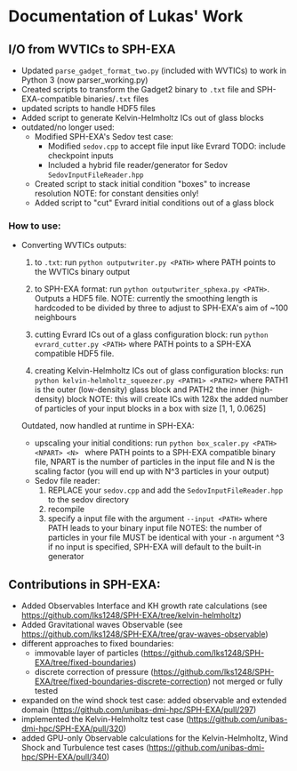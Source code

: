 # Documentation of Lukas' Work

## I/O from WVTICs to SPH-EXA
* Updated `parse_gadget_format_two.py` (included with WVTICs) to work in Python 3 (now parser_working.py)
* Created scripts to transform the Gadget2 binary to `.txt` file and SPH-EXA-compatible binaries/`.txt` files
* updated scripts to handle HDF5 files
* Added script to generate Kelvin-Helmholtz ICs out of glass blocks
* outdated/no longer used: 
	* Modified SPH-EXA's Sedov test case:
		* Modified `sedov.cpp` to accept file input like Evrard TODO: include checkpoint inputs
		* Included a hybrid file reader/generator for Sedov `SedovInputFileReader.hpp`
	* Created script to stack initial condition "boxes" to increase resolution
		NOTE: for constant densities only! 
	* Added script to "cut" Evrard initial conditions out of a glass block

### How to use: 
* Converting WVTICs outputs:
	1. to `.txt`: run ```python outputwriter.py <PATH>``` where PATH points to the WVTICs binary output
	2. to SPH-EXA format: run ```python outputwriter_sphexa.py <PATH>```. Outputs a HDF5 file.
		NOTE: currently the smoothing length is hardcoded to be divided by three to adjust to SPH-EXA's aim of ~100 neighbours
	3. cutting Evrard ICs out of a glass configuration block: run ```python evrard_cutter.py <PATH>``` where PATH points to a SPH-EXA compatible HDF5 file.
		
	4. creating Kelvin-Helmholtz ICs out of glass configuration blocks: run ```python kelvin-helmholtz_squeezer.py <PATH1> <PATH2>```
		where PATH1 is the outer (low-density) glass block and PATH2 the inner (high-density) block
		NOTE: this will create ICs with 128x the added number of particles of your input blocks
			in a box with size [1, 1, 0.0625] 

	Outdated, now handled at runtime in SPH-EXA:

	* upscaling your initial conditions: run ```python box_scaler.py <PATH> <NPART> <N> ``` where PATH points to a SPH-EXA compatible binary file, 
		NPART is the number of particles in the input file and N is the scaling factor (you will end up with N^3 particles in your output)
	* Sedov file reader:
		1. REPLACE your `sedov.cpp` and add the `SedovInputFileReader.hpp` to the sedov directory
		2. recompile
		3. specify a input file with the argument `--input <PATH>` where PATH leads to your binary input file
		NOTES: the number of particles in your file MUST be identical with your `-n` argument ^3
				if no input is specified, SPH-EXA will default to the built-in generator
				
## Contributions in SPH-EXA:
* Added Observables Interface and KH growth rate calculations (see https://github.com/lks1248/SPH-EXA/tree/kelvin-helmholtz)
* Added Gravitational waves Observable (see https://github.com/lks1248/SPH-EXA/tree/grav-waves-observable)
* different approaches to fixed boundaries:
	- immovable layer of particles (https://github.com/lks1248/SPH-EXA/tree/fixed-boundaries) 
	- discrete correction of pressure (https://github.com/lks1248/SPH-EXA/tree/fixed-boundaries-discrete-correction) not merged or fully tested
* expanded on the wind shock test case: added observable and extended domain (https://github.com/unibas-dmi-hpc/SPH-EXA/pull/297)
* implemented the Kelvin-Helmholtz test case (https://github.com/unibas-dmi-hpc/SPH-EXA/pull/320)
* added GPU-only Observable calculations for the Kelvin-Helmholtz, Wind Shock and Turbulence test cases (https://github.com/unibas-dmi-hpc/SPH-EXA/pull/340)
